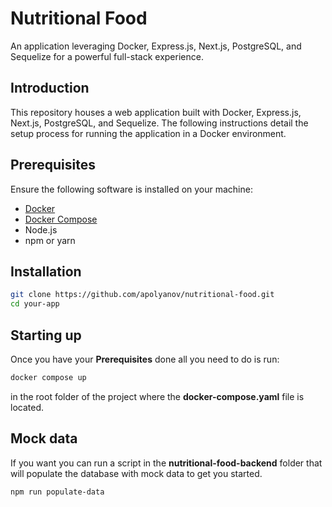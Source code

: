 # Nutritional Food

An application leveraging Docker, Express.js, Next.js, PostgreSQL, and Sequelize for a powerful full-stack experience.

## Introduction

This repository houses a web application built with Docker, Express.js, Next.js, PostgreSQL, and Sequelize. The following instructions detail the setup process for running the application in a Docker environment.

## Prerequisites

Ensure the following software is installed on your machine:

- [Docker](https://www.docker.com/get-started)
- [Docker Compose](https://docs.docker.com/compose/install/)
- Node.js
- npm or yarn

## Installation

```bash
git clone https://github.com/apolyanov/nutritional-food.git
cd your-app
```
## Starting up

Once you have your **Prerequisites** done all you need to do is run:

```bash
docker compose up
```
in the root folder of the project where the **docker-compose.yaml** file is located.

## Mock data

If you want you can run a script in the **nutritional-food-backend** folder that will populate the database with mock data to get you started.

```bash
npm run populate-data
```

